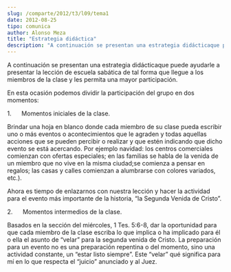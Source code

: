 ```yaml
---
slug: /comparte/2012/t3/l09/tema1
date: 2012-08-25
tipo: comunica
author: Alonso Meza
title: "Estrategia didáctica"
description: "A continuación se presentan una estrategia didácticaque puede ayudarle a  presentar la lección de escuela sabática de tal forma que llegue a los miembros  de la clase y les permita una mayor participación. En esta ocasión podemos  dividir la participación del grupo en dos mome..."
---
```


A continuación se presentan una estrategia didácticaque puede ayudarle a presentar la lección de escuela sabática de tal forma que llegue a los miembros de la clase y les permita una mayor participación.

En esta ocasión podemos dividir la participación del grupo en dos momentos:

1.      Momentos iniciales de la clase.

Brindar una hoja en blanco donde cada miembro de su clase pueda escribir uno o más eventos o acontecimientos que le agraden y todas aquellas acciones que se pueden percibir o realizar y que estén indicando que dicho evento se está acercando. Por ejemplo navidad: los centros comerciales comienzan con ofertas especiales; en las familias se habla de la venida de un miembro que no vive en la misma ciudad;se comienza a pensar en regalos; las casas y calles comienzan a alumbrarse con colores variados, etc.).

Ahora es tiempo de enlazarnos con nuestra lección y hacer la actividad para el evento más importante de la historia, “la Segunda Venida de Cristo”.

2.      Momentos intermedios de la clase.

Basados en la sección del miércoles, 1 Tes. 5:6-8, dar la oportunidad para que cada miembro de la clase escriba lo que implica o ha implicado para él o ella el asunto de “velar” para la segunda venida de Cristo. La preparación para un evento no es una preparación repentina o del momento, sino una actividad constante, un “estar listo siempre”. Este “velar” qué significa para mí en lo que respecta el “juicio” anunciado y al Juez.
